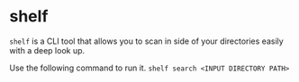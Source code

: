 # shelf
`shelf` is a CLI tool that allows you to scan in side of your directories easily with a deep look up.

Use the following command to run it.
`shelf search <INPUT DIRECTORY PATH>`
